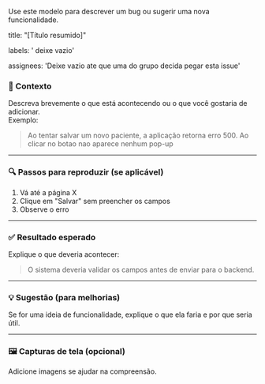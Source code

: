 
Use este modelo para descrever um bug ou sugerir uma nova funcionalidade.

title: "[Título resumido]"

labels: ' deixe vazio'

assignees: 'Deixe vazio ate que uma do grupo decida pegar esta issue'


### 🧩 Contexto  
Descreva brevemente o que está acontecendo ou o que você gostaria de adicionar.  
Exemplo:  
> Ao tentar salvar um novo paciente, a aplicação retorna erro 500.
> Ao clicar no botao nao aparece nenhum pop-up

---

### 🔍 Passos para reproduzir (se aplicável)  
1. Vá até a página X  
2. Clique em "Salvar" sem preencher os campos  
3. Observe o erro

---

### ✅ Resultado esperado  
Explique o que deveria acontecer:  
> O sistema deveria validar os campos antes de enviar para o backend.

---

### 💡 Sugestão (para melhorias)  
Se for uma ideia de funcionalidade, explique o que ela faria e por que seria útil.

---

### 🖼 Capturas de tela (opcional)  
Adicione imagens se ajudar na compreensão.
